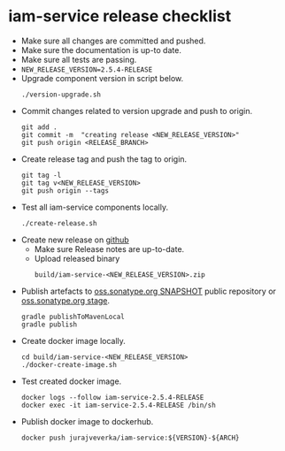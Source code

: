 # iam-service release checklist

* Make sure all changes are committed and pushed.
* Make sure the documentation is up-to date.
* Make sure all tests are passing.
* ``NEW_RELEASE_VERSION=2.5.4-RELEASE``
* Upgrade component version in script below.
  ```
  ./version-upgrade.sh
  ```
* Commit changes related to version upgrade and push to origin.
  ```
  git add .
  git commit -m  "creating release <NEW_RELEASE_VERSION>"
  git push origin <RELEASE_BRANCH>
  ```
* Create release tag and push the tag to origin.
  ```
  git tag -l 
  git tag v<NEW_RELEASE_VERSION>
  git push origin --tags
  ```
* Test all iam-service components locally.
  ```
  ./create-release.sh
  ```
* Create new release on [github](https://github.com/jveverka/iam-service/releases)  
  * Make sure Release notes are up-to-date.
  * Upload released binary 
    ```
    build/iam-service-<NEW_RELEASE_VERSION>.zip
    ```
* Publish artefacts to 
  [oss.sonatype.org SNAPSHOT](https://oss.sonatype.org/content/repositories/snapshots) public repository or
  [oss.sonatype.org stage](https://oss.sonatype.org/service/local/staging/deploy/maven2).
  ```
  gradle publishToMavenLocal
  gradle publish
  ```
* Create docker image locally.
  ```
  cd build/iam-service-<NEW_RELEASE_VERSION>
  ./docker-create-image.sh 
  ```
* Test created docker image.
  ```
  docker logs --follow iam-service-2.5.4-RELEASE 
  docker exec -it iam-service-2.5.4-RELEASE /bin/sh
  ```
* Publish docker image to dockerhub.
  ```
  docker push jurajveverka/iam-service:${VERSION}-${ARCH}
  ```
  